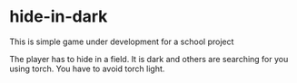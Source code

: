 # hide-in-dark
This is simple game under development for a school project

The player has to hide in a field. It is dark and others are searching for you using torch. You have to avoid torch light.
